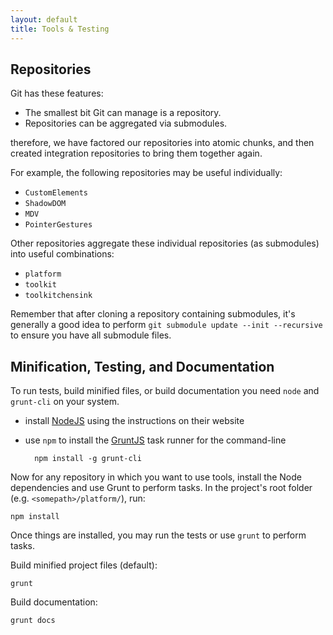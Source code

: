 ```yaml
---
layout: default
title: Tools & Testing
---
```


## Repositories 

Git has these features:

* The smallest bit Git can manage is a repository.
* Repositories can be aggregated via submodules.

therefore, we have factored our repositories into atomic chunks, and then created
integration repositories to bring them together again.

For example, the following repositories may be useful individually:

* `CustomElements`
* `ShadowDOM`
* `MDV`
* `PointerGestures`

Other repositories aggregate these individual repositories (as submodules) into useful combinations:

* `platform`
* `toolkit`
* `toolkitchensink`

<p class="alert">
Remember that after cloning a repository containing submodules, it's generally a good idea to perform
<code>git submodule update --init --recursive</code> to ensure you have all submodule files.
</p>

##  Minification, Testing, and Documentation

To run tests, build minified files, or build documentation you need `node` and
`grunt-cli` on your system.

* install [NodeJS](http://nodejs.org) using the instructions on their website
* use `npm` to install the [GruntJS](http://gruntjs.com) task runner for the command-line
	
		npm install -g grunt-cli

Now for any repository in which you want to use tools, install the Node dependencies
and use Grunt to perform tasks. In the project's root folder (e.g. `<somepath>/platform/`), run:

    npm install


Once things are installed, you may run the tests or use `grunt` to perform tasks.

Build minified project files (default):

    grunt

Build documentation:

    grunt docs
